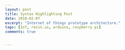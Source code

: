 ```yaml
---
layout: post
title: Syntax Highlighting Post
date: 2018-02-07
excerpt: "Internet of things prototype architecture."
tags: [IoT, resin.io, arduino, raspberry pi]
comments: true


---
```

